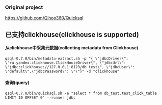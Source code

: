 ### Original project

https://github.com/Qihoo360/Quicksql


## 已支持clickhouse(clickhouse is supported)

#### 从clickhouse中采集元数据(collecting metadata from Clickhouse)
````
qsql-0.7.0/bin/metadata-extract.sh -p "{ \"jdbcDriver\": \"ru.yandex.clickhouse.ClickHouseDriver\", \"jdbcUrl\": \"jdbc:clickhouse://127.0.0.1:8123/db_test\", \"jdbcUser\": \"default\",\"jdbcPassword\": \"\"}" -d "clickhouse"

````

#### 查询(query)
````
qsql-0.7.0/bin/quicksql.sh -e "select * from db_test.test_click_table LIMIT 10 OFFSET 0" --runner jdbc
````





